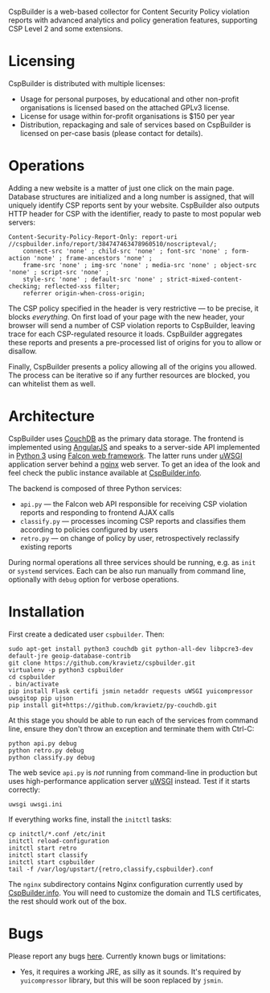 CspBuilder is a web-based collector for Content Security Policy violation reports with advanced analytics and policy generation features, supporting CSP Level 2 and some extensions.

# Licensing
CspBuilder is distributed with multiple licenses:

* Usage for personal purposes, by educational and other non-profit organisations is licensed based on the attached GPLv3 license.
* License for usage within for-profit organisations is $150 per year
* Distribution, repackaging and sale of services based on CspBuilder is licensed on per-case basis (please contact for details).

# Operations
Adding a new website is a matter of just one click on the main page. Database structures are initialized and a long number is assigned, that will uniquely identify CSP reports sent by your website. CspBuilder also outputs HTTP header for CSP with the identifier, ready to paste to most popular web servers:

```
Content-Security-Policy-Report-Only: report-uri //cspbuilder.info/report/384747463478960510/noscripteval/;
    connect-src 'none' ; child-src 'none' ; font-src 'none' ; form-action 'none' ; frame-ancestors 'none' ;
    frame-src 'none' ; img-src 'none' ; media-src 'none' ; object-src 'none' ; script-src 'none' ;
    style-src 'none' ; default-src 'none' ; strict-mixed-content-checking; reflected-xss filter;
    referrer origin-when-cross-origin; 
```
The CSP policy specified in the header is very restrictive &mdash; to be precise, it blocks *everything*. On first load of your page with the new header, your browser will send a number of CSP violation reports to CspBuilder, leaving trace for each CSP-regulated resource it loads. CspBuilder aggregates these reports and presents a pre-processed list of origins for you to allow or disallow.

Finally, CspBuilder presents a policy allowing all of the origins you allowed. The process can be iterative so if any further resources are blocked, you can whitelist them as well.


# Architecture
CspBuilder uses [CouchDB](https://couchdb.apache.org/) as the primary data storage.  The frontend is implemented using [AngularJS](https://angularjs.org/) and  speaks to a server-side API implemented in [Python 3](https://docs.python.org/3/) using [Falcon web framework](http://falconframework.org/). The latter runs under [uWSGI](http://uwsgi-docs.readthedocs.org/en/latest/) application server behind a [nginx](http://nginx.org) web server. To get an idea of the look and feel check the public instance available at [CspBuilder.info](https://cspbuilder.info/static/#/main/).

The backend is composed of three Python services:
* `api.py` &mdash; the Falcon web API responsible for receiving CSP violation reports and responding to frontend AJAX calls
* `classify.py` &mdash; processes incoming CSP reports and classifies them according to policies configured by users
* `retro.py` &mdash; on change of policy by user, retrospectively reclassify existing reports

During normal operations all three services should be running, e.g. as `init` or `systemd` services. Each can be also run manually from command line, optionally with `debug` option for verbose operations.

# Installation
First create a dedicated user `cspbuilder`. Then:
```
sudo apt-get install python3 couchdb git python-all-dev libpcre3-dev default-jre geoip-database-contrib
git clone https://github.com/kravietz/cspbuilder.git
virtualenv -p python3 cspbuilder
cd cspbuilder
. bin/activate
pip install Flask certifi jsmin netaddr requests uWSGI yuicompressor uwsgitop pip ujson
pip install git+https://github.com/kravietz/py-couchdb.git
```
At this stage you should be able to run each of the services from command line, ensure they don't throw an exception and terminate them with Ctrl-C:
```
python api.py debug
python retro.py debug
python classify.py debug
```
The web sevice `api.py` is *not* running from command-line in production but uses high-performance application server [uWSGI](http://uwsgi-docs.readthedocs.org/en/latest/) instead. Test if it starts correctly:
```
uwsgi uwsgi.ini
```
If everything works fine, install the `initctl` tasks:
```
cp initctl/*.conf /etc/init
initctl reload-configuration
initctl start retro
initctl start classify
initctl start cspbuilder
tail -f /var/log/upstart/{retro,classify,cspbuilder}.conf
```
The `nginx` subdirectory contains Nginx configuration currently used by [CspBuilder.info](https://cspbuilder.info). You will need to customize the domain and TLS certificates, the rest should work out of the box.

# Bugs
Please report any bugs [here](https://github.com/kravietz/cspbuilder/issues). Currently known bugs or limitations:
* Yes, it requires a working JRE, as silly as it sounds. It's required by `yuicompressor` library, but this will be soon replaced by `jsmin`.
